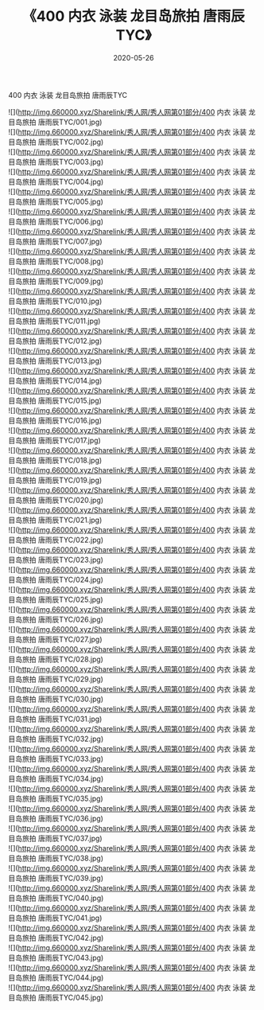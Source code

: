 ﻿---
layout: post
title:  《400 内衣 泳装 龙目岛旅拍 唐雨辰TYC》
date:   2020-05-26
img: http://img.660000.xyz/Sharelink/秀人网/秀人网第01部分/400 内衣 泳装 龙目岛旅拍 唐雨辰TYC/000.jpg
categories: [美女, 清纯, 唯美]
---

400 内衣 泳装 龙目岛旅拍 唐雨辰TYC

  ![](http://img.660000.xyz/Sharelink/秀人网/秀人网第01部分/400 内衣 泳装 龙目岛旅拍 唐雨辰TYC/001.jpg) <br> ![](http://img.660000.xyz/Sharelink/秀人网/秀人网第01部分/400 内衣 泳装 龙目岛旅拍 唐雨辰TYC/002.jpg) <br> ![](http://img.660000.xyz/Sharelink/秀人网/秀人网第01部分/400 内衣 泳装 龙目岛旅拍 唐雨辰TYC/003.jpg) <br> ![](http://img.660000.xyz/Sharelink/秀人网/秀人网第01部分/400 内衣 泳装 龙目岛旅拍 唐雨辰TYC/004.jpg) <br> ![](http://img.660000.xyz/Sharelink/秀人网/秀人网第01部分/400 内衣 泳装 龙目岛旅拍 唐雨辰TYC/005.jpg) <br> ![](http://img.660000.xyz/Sharelink/秀人网/秀人网第01部分/400 内衣 泳装 龙目岛旅拍 唐雨辰TYC/006.jpg) <br> ![](http://img.660000.xyz/Sharelink/秀人网/秀人网第01部分/400 内衣 泳装 龙目岛旅拍 唐雨辰TYC/007.jpg) <br> ![](http://img.660000.xyz/Sharelink/秀人网/秀人网第01部分/400 内衣 泳装 龙目岛旅拍 唐雨辰TYC/008.jpg) <br> ![](http://img.660000.xyz/Sharelink/秀人网/秀人网第01部分/400 内衣 泳装 龙目岛旅拍 唐雨辰TYC/009.jpg) <br> ![](http://img.660000.xyz/Sharelink/秀人网/秀人网第01部分/400 内衣 泳装 龙目岛旅拍 唐雨辰TYC/010.jpg) <br> ![](http://img.660000.xyz/Sharelink/秀人网/秀人网第01部分/400 内衣 泳装 龙目岛旅拍 唐雨辰TYC/011.jpg) <br> ![](http://img.660000.xyz/Sharelink/秀人网/秀人网第01部分/400 内衣 泳装 龙目岛旅拍 唐雨辰TYC/012.jpg) <br> ![](http://img.660000.xyz/Sharelink/秀人网/秀人网第01部分/400 内衣 泳装 龙目岛旅拍 唐雨辰TYC/013.jpg) <br> ![](http://img.660000.xyz/Sharelink/秀人网/秀人网第01部分/400 内衣 泳装 龙目岛旅拍 唐雨辰TYC/014.jpg) <br> ![](http://img.660000.xyz/Sharelink/秀人网/秀人网第01部分/400 内衣 泳装 龙目岛旅拍 唐雨辰TYC/015.jpg) <br> ![](http://img.660000.xyz/Sharelink/秀人网/秀人网第01部分/400 内衣 泳装 龙目岛旅拍 唐雨辰TYC/016.jpg) <br> ![](http://img.660000.xyz/Sharelink/秀人网/秀人网第01部分/400 内衣 泳装 龙目岛旅拍 唐雨辰TYC/017.jpg) <br> ![](http://img.660000.xyz/Sharelink/秀人网/秀人网第01部分/400 内衣 泳装 龙目岛旅拍 唐雨辰TYC/018.jpg) <br> ![](http://img.660000.xyz/Sharelink/秀人网/秀人网第01部分/400 内衣 泳装 龙目岛旅拍 唐雨辰TYC/019.jpg) <br> ![](http://img.660000.xyz/Sharelink/秀人网/秀人网第01部分/400 内衣 泳装 龙目岛旅拍 唐雨辰TYC/020.jpg) <br> ![](http://img.660000.xyz/Sharelink/秀人网/秀人网第01部分/400 内衣 泳装 龙目岛旅拍 唐雨辰TYC/021.jpg) <br> ![](http://img.660000.xyz/Sharelink/秀人网/秀人网第01部分/400 内衣 泳装 龙目岛旅拍 唐雨辰TYC/022.jpg) <br> ![](http://img.660000.xyz/Sharelink/秀人网/秀人网第01部分/400 内衣 泳装 龙目岛旅拍 唐雨辰TYC/023.jpg) <br> ![](http://img.660000.xyz/Sharelink/秀人网/秀人网第01部分/400 内衣 泳装 龙目岛旅拍 唐雨辰TYC/024.jpg) <br> ![](http://img.660000.xyz/Sharelink/秀人网/秀人网第01部分/400 内衣 泳装 龙目岛旅拍 唐雨辰TYC/025.jpg) <br> ![](http://img.660000.xyz/Sharelink/秀人网/秀人网第01部分/400 内衣 泳装 龙目岛旅拍 唐雨辰TYC/026.jpg) <br> ![](http://img.660000.xyz/Sharelink/秀人网/秀人网第01部分/400 内衣 泳装 龙目岛旅拍 唐雨辰TYC/027.jpg) <br> ![](http://img.660000.xyz/Sharelink/秀人网/秀人网第01部分/400 内衣 泳装 龙目岛旅拍 唐雨辰TYC/028.jpg) <br> ![](http://img.660000.xyz/Sharelink/秀人网/秀人网第01部分/400 内衣 泳装 龙目岛旅拍 唐雨辰TYC/029.jpg) <br> ![](http://img.660000.xyz/Sharelink/秀人网/秀人网第01部分/400 内衣 泳装 龙目岛旅拍 唐雨辰TYC/030.jpg) <br> ![](http://img.660000.xyz/Sharelink/秀人网/秀人网第01部分/400 内衣 泳装 龙目岛旅拍 唐雨辰TYC/031.jpg) <br> ![](http://img.660000.xyz/Sharelink/秀人网/秀人网第01部分/400 内衣 泳装 龙目岛旅拍 唐雨辰TYC/032.jpg) <br> ![](http://img.660000.xyz/Sharelink/秀人网/秀人网第01部分/400 内衣 泳装 龙目岛旅拍 唐雨辰TYC/033.jpg) <br> ![](http://img.660000.xyz/Sharelink/秀人网/秀人网第01部分/400 内衣 泳装 龙目岛旅拍 唐雨辰TYC/034.jpg) <br> ![](http://img.660000.xyz/Sharelink/秀人网/秀人网第01部分/400 内衣 泳装 龙目岛旅拍 唐雨辰TYC/035.jpg) <br> ![](http://img.660000.xyz/Sharelink/秀人网/秀人网第01部分/400 内衣 泳装 龙目岛旅拍 唐雨辰TYC/036.jpg) <br> ![](http://img.660000.xyz/Sharelink/秀人网/秀人网第01部分/400 内衣 泳装 龙目岛旅拍 唐雨辰TYC/037.jpg) <br> ![](http://img.660000.xyz/Sharelink/秀人网/秀人网第01部分/400 内衣 泳装 龙目岛旅拍 唐雨辰TYC/038.jpg) <br> ![](http://img.660000.xyz/Sharelink/秀人网/秀人网第01部分/400 内衣 泳装 龙目岛旅拍 唐雨辰TYC/039.jpg) <br> ![](http://img.660000.xyz/Sharelink/秀人网/秀人网第01部分/400 内衣 泳装 龙目岛旅拍 唐雨辰TYC/040.jpg) <br> ![](http://img.660000.xyz/Sharelink/秀人网/秀人网第01部分/400 内衣 泳装 龙目岛旅拍 唐雨辰TYC/041.jpg) <br> ![](http://img.660000.xyz/Sharelink/秀人网/秀人网第01部分/400 内衣 泳装 龙目岛旅拍 唐雨辰TYC/042.jpg) <br> ![](http://img.660000.xyz/Sharelink/秀人网/秀人网第01部分/400 内衣 泳装 龙目岛旅拍 唐雨辰TYC/043.jpg) <br> ![](http://img.660000.xyz/Sharelink/秀人网/秀人网第01部分/400 内衣 泳装 龙目岛旅拍 唐雨辰TYC/044.jpg) <br> ![](http://img.660000.xyz/Sharelink/秀人网/秀人网第01部分/400 内衣 泳装 龙目岛旅拍 唐雨辰TYC/045.jpg) <br>